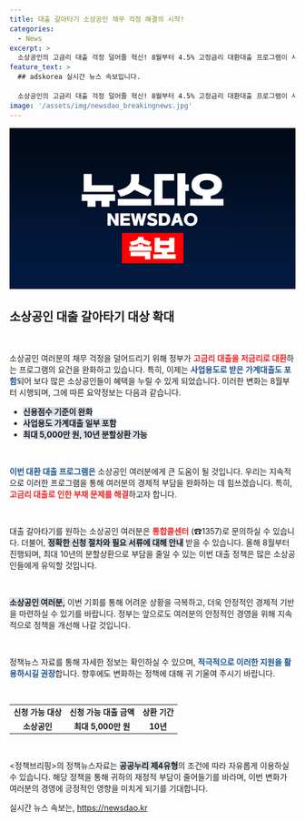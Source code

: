 ```yaml
---
title: 대출 갈아타기 소상공인 채무 걱정 해결의 시작!
categories:
  - News
excerpt: >
  소상공인의 고금리 대출 걱정 덜어줄 혁신! 8월부터 4.5% 고정금리 대환대출 프로그램이 사업용 가계대출까지 확대됩니다. 최대 5,000만 원, 10년 분할상환으로 더욱 많은 소상공인에게 따뜻한 지원이 시작됩니다.
feature_text: >
  ## adskorea 실시간 뉴스 속보입니다.

  소상공인의 고금리 대출 걱정 덜어줄 혁신! 8월부터 4.5% 고정금리 대환대출 프로그램이 사업용 가계대출까지 확대됩니다. 최대 5,000만 원, 10년 분할상환으로 더욱 많은 소상공인에게 따뜻한 지원이 시작됩니다.
image: '/assets/img/newsdao_breakingnews.jpg'
---
```


<p><img src="/assets/img/newsdao_breakingnews.jpg" alt="adskorea 속보" /></p>

<h2 data-ke-size="size26">소상공인 대출 갈아타기 대상 확대</h2>

<p data-ke-size="size16">&nbsp;</p>

<p>소상공인 여러분의 채무 걱정을 덜어드리기 위해 정부가 <b><span style="color: #ee2323;">고금리 대출을 저금리로 대환</span></b>하는 프로그램의 요건을 완화하고 있습니다. 특히, 이제는 <b><span style="color: #1a5490;">사업용도로 받은 가계대출도 포함</span></b>되어 보다 많은 소상공인들이 혜택을 누릴 수 있게 되었습니다. 이러한 변화는 8월부터 시행되며, 그에 따른 요약정보는 다음과 같습니다.</p>

<ul>
    <li><b><span style="background-color: #21538527;">신용점수 기준이 완화</span></b></li>
    <li><b><span style="background-color: #21538527;">사업용도 가계대출 일부 포함</span></b></li>
    <li><b><span style="background-color: #21538527;">최대 5,000만 원, 10년 분할상환 가능</span></b></li>
</ul>

<p data-ke-size="size16">&nbsp;</p>

<p><b><span style="color: #1a5490;">이번 대환 대출 프로그램은</span></b> 소상공인 여러분에게 큰 도움이 될 것입니다. 우리는 지속적으로 이러한 프로그램을 통해 여러분의 경제적 부담을 완화하는 데 힘쓰겠습니다. 특히, <b><span style="color: #ee2323;">고금리 대출로 인한 부채 문제를 해결</span></b>하고자 합니다. </p>

<p data-ke-size="size16">&nbsp;</p>

<p>대출 갈아타기를 원하는 소상공인 여러분은 <b><span style="color: #ee2323;">통합콜센터</span></b> (☎1357)로 문의하실 수 있습니다. 더불어, <b><span style="background-color: #21538527;">정확한 신청 절차와 필요 서류에 대해 안내</span></b> 받을 수 있습니다. 올해 8월부터 진행되며, 최대 10년의 분할상환으로 부담을 줄일 수 있는 이번 대출 정책은 많은 소상공인들에게 유익할 것입니다.</p>

<p data-ke-size="size16">&nbsp;</p>

<p><b><span style="background-color: #21538527;">소상공인 여러분,</span></b> 이번 기회를 통해 어려운 상황을 극복하고, 더욱 안정적인 경제적 기반을 마련하실 수 있기를 바랍니다. 정부는 앞으로도 여러분의 안정적인 경영을 위해 지속적으로 정책을 개선해 나갈 것입니다.</p>

<p data-ke-size="size16">&nbsp;</p>

<p>정책뉴스 자료를 통해 자세한 정보는 확인하실 수 있으며, <b><span style="color: #1a5490;">적극적으로 이러한 지원을 활용하시길 권장</span></b>합니다. 향후에도 변화하는 정책에 대해 귀 기울여 주시기 바랍니다.</p>

<p data-ke-size="size16">&nbsp;</p>

<table>
<tr>
    <td style="text-align: center; height: 17px;"><b>신청 가능 대상</b></td>
    <td style="text-align: center; height: 17px;"><b>신청 가능 대출 금액</b></td>
    <td style="text-align: center; height: 17px;"><b>상환 기간</b></td>
</tr>
<tr>
    <td style="text-align: center; height: 17px;"><b>소상공인</b></td>
    <td style="text-align: center; height: 17px;"><b>최대 5,000만 원</b></td>
    <td style="text-align: center; height: 17px;"><b>10년</b></td>
</tr>
</table>

<p data-ke-size="size16">&nbsp;</p>

<p>&lt;정책브리핑&gt;의 정책뉴스자료는 <b><span style="background-color: #21538527;">공공누리 제4유형</span></b>의 조건에 따라 자유롭게 이용하실 수 있습니다. 해당 정책을 통해 귀하의 재정적 부담이 줄어들기를 바라며, 이번 변화가 여러분의 경영에 긍정적인 영향을 미치게 되기를 기대합니다.</p>
실시간 뉴스 속보는, <a href="https://newsdao.kr" rel="dofollow">https://newsdao.kr</a>


